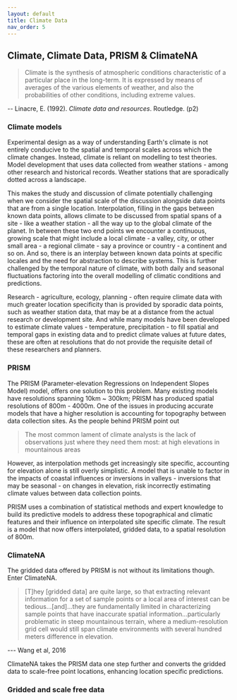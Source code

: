 ```yaml
---
layout: default
title: Climate Data
nav_order: 5
---
```


## Climate, Climate Data, PRISM & ClimateNA

> Climate is the synthesis of atmospheric conditions characteristic of a particular place in the long-term. It is expressed by means of averages of the various elements of weather, and also the probabilities of other conditions, including extreme values.

-- Linacre, E. (1992). *Climate data and resources*. Routledge. (p2)

### Climate models

Experimental design as a way of understanding Earth's climate is not entirely conducive to the spatial and temporal scales across which the climate changes. Instead, climate is reliant on modelling to test theories. Model development that uses data collected from weather stations - among other research and historical records. Weather stations that are sporadically dotted across a landscape.

This makes the study and discussion of climate potentially challenging when we consider the spatial scale of the discussion alongside data points that are from a single location. Interpolation, filling in the gaps between known data points, allows climate to be discussed from spatial spans of a site - like a weather station - all the way up to the global climate of the planet. In between these two end points we encounter a continuous, growing scale that might include a local climate - a valley, city, or other small area - a regional climate - say a province or country - a continent and so on. And so, there is an interplay between known data points at specific locales and the need for abstraction to describe systems. This is further challenged by the temporal nature of climate, with both daily and seasonal fluctuations factoring into the overall modelling of climatic conditions and predictions.

Research - agriculture, ecology, planning - often require climate data with much greater location specificity than is provided by sporadic data points, such as weather station data, that may be at a distance from the actual research or development site. And while many models have been developed to estimate climate values - temperature, precipitation - to fill spatial and temporal gaps in existing data and to predict climate values at future dates, these are often at resolutions that do not provide the requisite detail of these researchers and planners.

### PRISM

The PRISM (Parameter-elevation Regressions on Independent Slopes Model) model, offers one solution to this problem. Many existing models have resolutions spanning 10km ~ 300km; PRISM has produced spatial resolutions of 800m - 4000m. One of the issues in producing accurate models that have a higher resolution is accounting for topography between data collection sites. As the people behind PRISM point out

> The most common lament of climate analysts is the lack of observations just where they need them most: at high elevations in mountainous areas

However, as interpolation methods get increasingly site specific, accounting for elevation alone is still overly simplistic. A model that is unable to factor in the impacts of coastal influences or inversions in valleys - inversions that may be seasonal - on changes in elevation, risk incorrectly estimating climate values between data collection points.

PRISM uses a combination of statistical methods and expert knowledge to build its predictive models to address these topographical and climatic features and their influence on interpolated site specific climate. The result is a model that now offers interpolated, gridded data, to a spatial resolution of 800m.

### ClimateNA

The gridded data offered by PRISM is not without its limitations though. Enter ClimateNA.

> [T]hey [gridded data] are quite large, so that extracting relevant information for a set  of sample points or a local area of interest can be tedious...[and]...they are fundamentally limited in characterizing sample points that have inaccurate spatial information...particularly problematic in steep mountainous terrain, where a  medium-resolution grid cell would still span climate environments with  several hundred meters difference in elevation.

--- Wang et al, 2016

ClimateNA takes the PRISM data one step further and converts the gridded data to scale-free point locations, enhancing location specific predictions.

### Gridded and scale free data
